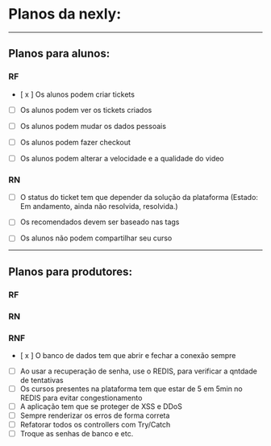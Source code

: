 # Planos da nexly:

***
## Planos para alunos:

### RF 

<!-- Lembrar de mexer na parte de notificação do estudante -->

<!-- <!-- - [ x ] Os alunos podem se cadastrar 
- [ x ] Os alunos podem concluir o cadastro dos dados (Endereço, informações pessoais)
- [ x ] Os alunos podem fazer login com a conta cadastrada 
- [ x ] Os alunos podem comprar cursos
- [ x ] Os alunos podem ver todos os cursos da plataforma
- [ x ] Os alunos podem ter cursos favoritos
- [ x ] Os alunos podem escolher tags 
- [ x ] Os alunos podem dar like nos videos
- [ x ] Os alunos podem ter notificações 
- [ x ] Os alunos podem pesquisar qualquer curso 
- [ x ] Os alunos podem comentar
- [ x ] Os alunos podem dar likes nos comentários, ou ter likes
- [ x ] Os alunos podem ter certificado
- [ x ] Os alunos podem apagar conta na plataforma -->

- [ x ] Os alunos podem criar tickets 
- [ ] Os alunos podem ver os tickets criados

- [ ] Os alunos podem mudar os dados pessoais
- [ ] Os alunos podem fazer checkout
- [ ] Os alunos podem alterar a velocidade e a qualidade do video

### RN
<!--
- [ x ] Os alunos não podem se cadastrar com um email existente
- [ x ] Os alunos tem que estar com o cadastro completo para poder avançar na plataforma
- [ x ] Os alunos tem que colocar um email existente para fazer login
- [ - ] Os alunos não podem perder o curso comprado 
- [ x ] Ao adicionar como "favoritos", ele deve ter o direito de "desfavoritar"
- [ x ] As notificações tem que serem mostradas se lidas ou não
- [ x ] Caso a Tag não esteja disponivel, ele deve salvar como outros
- [ x ] Ao pesquisar pelo curso, ele pode filtrar por "Produtor", "Tag", ou o "nome do curso"
- [ x ] Caso um aluno não escolha as tags, tem que ser salvo como "Outros"
- [ x ] As notificações antigas tem que ser apagadas.
- [ x ] As notificações tem q serem marcadas como lidas.
- [ x ] Os alunos só podem comentar se fazerem parte do curso 
- [ x ] O certificado tem que ser liberado ao final de cada curso (Completo)
- [ x ] Os alunos tem que ser avisados caso um curso seja deletado
- [ x ] Os tickets criados pelos alunos tem que ter "nome", "número(com DDD)", "Descrição do problema", "Categoria do problema (Assistência, problemas funcionais, Etc.)" e "Prioridade do problema(Média, alta e baixa)"  
- [ x ] Rotas para mostrar todos os tickets -->


- [ ] O status do ticket tem que depender da solução da plataforma (Estado: Em andamento, ainda não resolvida, resolvida.)

- [ ] Os recomendados devem ser baseado nas tags
- [ ] Os alunos não podem compartilhar seu curso
***
## Planos para produtores:

### RF 
<!-- - [ x ] Os produtores podem se cadastrar 
- [ x ] Os produtores podem concluir o cadastro dos dados (Endereço, informações pessoais)
- [ x ] Os produtores podem fazer login com a conta cadastrada 
- [ x ] Os produtores podem criar um curso
- [ x ] Os produtores podem escolher tags de cada curso
- [ x ] Os produtores podem ver todos os cursos da plataforma
- [ x ] Os produtores podem ter notificações
- [ x ] Os produtores podem pesquisar qualquer curso
- [ x ] Os produtores podem ver e responder os comentários feitos
- [ x ] O produtor pode dar like no comentário, ou receber like 
- [ x ] Os produtores podem criar certificados para seus cursos
- [ x ] O material do curso pode ser disponibilizados para seus alunos
- [ x ] Os produtores podem apagar suas contas
- [ +/- ] Os produtores podem alterar os dados dos cursos (Módulos, aulas, e cursos....)
- [ x ] Os produtores podem apagar os dados dos cursos (Módulos, aulas, e cursos....)
 -->

### RN
<!-- - [ x ] Os produtores não podem se cadastrar com um email existente
- [ x ] Os produtores tem que estar com o cadastro completo para poder avançar na plataforma
- [ x ] Os produtores precisam estar com a assinatura em dia para fazer qualquer coisa na plataforma
- [ x ] Os produtores tem que colocar um email existente para fazer login
- [ x ] Os produtores só podem criar um curso se a conta não estiver suspensa
- [ x ] As Tags do curso se não cadastradas, podem ser "outros"
- [ x ] Apenas os produtores podem ver suas notificações.
- [ x ] Quando ele ler a notificação, tem que ir para o campo de "lidas".
- [ x ] Cada notificação tem um tempo de vida para ser apagada.
- [ x ] O produtor não pode ver um comentário apagado e responder
- [ x ] Apenas o produtor do curso e seus alunos devem poder comentar naquele curso 
- [ x ] Apenas o produtor pode alterar os dados do curso 
- [ x ] As notificações dos produtores devem servir para: Situação da conta, Likes, Comentários e afins... -->

### RNF
- [ x ] O banco de dados tem que abrir e fechar a conexão sempre
- [ ] Ao usar a recuperação de senha, use o REDIS, para verificar a qntdade de tentativas
- [ ] Os cursos presentes na plataforma tem que estar de 5 em 5min no REDIS para evitar congestionamento 
- [ ] A aplicação tem que se proteger de XSS e DDoS
- [ ] Sempre renderizar os erros de forma correta 
- [ ] Refatorar todos os controllers com Try/Catch
- [ ] Troque as senhas de banco e etc.
